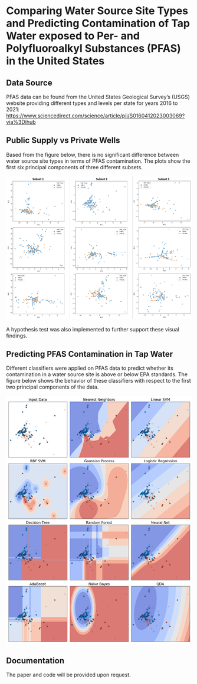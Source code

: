 # Comparing Water Source Site Types and Predicting Contamination of Tap Water exposed to Per- and Polyfluoroalkyl Substances (PFAS) in the United States

## Data Source
PFAS data can be found from the United States Geological Survey’s (USGS) website providing different types and levels per state for years 2016 to 2021: https://www.sciencedirect.com/science/article/pii/S0160412023003069?via%3Dihub

## Public Supply vs Private Wells

Based from the figure below, there is no significant difference between water source site types in terms of PFAS contamination. The plots show the first six principal components of three different subsets.
<br><br>
![public_private_sites](site_pca.png)
<br><br>
A hypothesis test was also implemented to further support these visual findings. 

## Predicting PFAS Contamination in Tap Water

Different classifiers were applied on PFAS data to predict whether its contamination in a water source site is above or below EPA standards. The figure below shows the behavior of these classifiers with respect to the first two principal components of the data.
<br><br>
![classifiers](classifiers.png)

## Documentation
The paper and code will be provided upon request.
